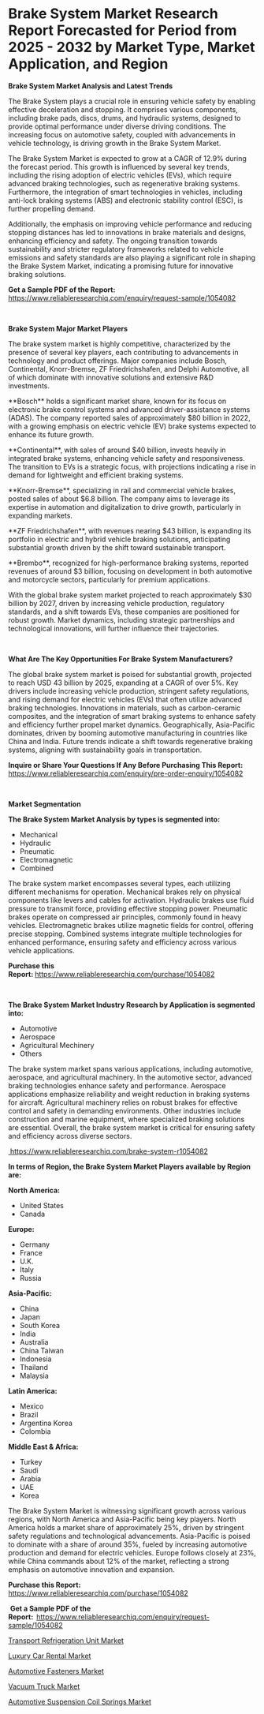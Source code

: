 <p><h1>Brake System Market Research Report Forecasted for Period from 2025 -  2032 by Market Type, Market Application, and Region</h1></p><p><strong>Brake System Market Analysis and Latest Trends</strong></p>
<p><p>The Brake System plays a crucial role in ensuring vehicle safety by enabling effective deceleration and stopping. It comprises various components, including brake pads, discs, drums, and hydraulic systems, designed to provide optimal performance under diverse driving conditions. The increasing focus on automotive safety, coupled with advancements in vehicle technology, is driving growth in the Brake System Market.</p><p>The Brake System Market is expected to grow at a CAGR of 12.9% during the forecast period. This growth is influenced by several key trends, including the rising adoption of electric vehicles (EVs), which require advanced braking technologies, such as regenerative braking systems. Furthermore, the integration of smart technologies in vehicles, including anti-lock braking systems (ABS) and electronic stability control (ESC), is further propelling demand.</p><p>Additionally, the emphasis on improving vehicle performance and reducing stopping distances has led to innovations in brake materials and designs, enhancing efficiency and safety. The ongoing transition towards sustainability and stricter regulatory frameworks related to vehicle emissions and safety standards are also playing a significant role in shaping the Brake System Market, indicating a promising future for innovative braking solutions.</p></p>
<p><strong>Get a Sample PDF of the Report:&nbsp;</strong> <a href="https://www.reliableresearchiq.com/enquiry/request-sample/1054082?utm_campaign=1144&utm_medium=2&utm_source=Github&utm_content=ia&utm_term=30032025&utm_id=brake-system">https://www.reliableresearchiq.com/enquiry/request-sample/1054082</a></p>
<p>&nbsp;</p>
<p><strong>Brake System Major Market Players</strong></p>
<p><p>The brake system market is highly competitive, characterized by the presence of several key players, each contributing to advancements in technology and product offerings. Major companies include Bosch, Continental, Knorr-Bremse, ZF Friedrichshafen, and Delphi Automotive, all of which dominate with innovative solutions and extensive R&D investments.</p><p>**Bosch** holds a significant market share, known for its focus on electronic brake control systems and advanced driver-assistance systems (ADAS). The company reported sales of approximately $80 billion in 2022, with a growing emphasis on electric vehicle (EV) brake systems expected to enhance its future growth.</p><p>**Continental**, with sales of around $40 billion, invests heavily in integrated brake systems, enhancing vehicle safety and responsiveness. The transition to EVs is a strategic focus, with projections indicating a rise in demand for lightweight and efficient braking systems.</p><p>**Knorr-Bremse**, specializing in rail and commercial vehicle brakes, posted sales of about $6.8 billion. The company aims to leverage its expertise in automation and digitalization to drive growth, particularly in expanding markets.</p><p>**ZF Friedrichshafen**, with revenues nearing $43 billion, is expanding its portfolio in electric and hybrid vehicle braking solutions, anticipating substantial growth driven by the shift toward sustainable transport.</p><p>**Brembo**, recognized for high-performance braking systems, reported revenues of around $3 billion, focusing on development in both automotive and motorcycle sectors, particularly for premium applications.</p><p>With the global brake system market projected to reach approximately $30 billion by 2027, driven by increasing vehicle production, regulatory standards, and a shift towards EVs, these companies are positioned for robust growth. Market dynamics, including strategic partnerships and technological innovations, will further influence their trajectories.</p></p>
<p>&nbsp;</p>
<p><strong>What Are The Key Opportunities For Brake System Manufacturers?</strong></p>
<p><p>The global brake system market is poised for substantial growth, projected to reach USD 43 billion by 2025, expanding at a CAGR of over 5%. Key drivers include increasing vehicle production, stringent safety regulations, and rising demand for electric vehicles (EVs) that often utilize advanced braking technologies. Innovations in materials, such as carbon-ceramic composites, and the integration of smart braking systems to enhance safety and efficiency further propel market dynamics. Geographically, Asia-Pacific dominates, driven by booming automotive manufacturing in countries like China and India. Future trends indicate a shift towards regenerative braking systems, aligning with sustainability goals in transportation.</p></p>
<p><strong>Inquire or Share Your Questions If Any Before Purchasing This Report:</strong> <a href="https://www.reliableresearchiq.com/enquiry/pre-order-enquiry/1054082?utm_campaign=1144&utm_medium=2&utm_source=Github&utm_content=ia&utm_term=30032025&utm_id=brake-system">https://www.reliableresearchiq.com/enquiry/pre-order-enquiry/1054082</a></p>
<p>&nbsp;</p>
<p><strong>Market Segmentation</strong></p>
<p><strong>The Brake System Market Analysis by types is segmented into:</strong></p>
<p><ul><li>Mechanical</li><li>Hydraulic</li><li>Pneumatic</li><li>Electromagnetic</li><li>Combined</li></ul></p>
<p><p>The brake system market encompasses several types, each utilizing different mechanisms for operation. Mechanical brakes rely on physical components like levers and cables for activation. Hydraulic brakes use fluid pressure to transmit force, providing effective stopping power. Pneumatic brakes operate on compressed air principles, commonly found in heavy vehicles. Electromagnetic brakes utilize magnetic fields for control, offering precise stopping. Combined systems integrate multiple technologies for enhanced performance, ensuring safety and efficiency across various vehicle applications.</p></p>
<p><strong>Purchase this Report:&nbsp;</strong><a href="https://www.reliableresearchiq.com/purchase/1054082?utm_campaign=1144&utm_medium=2&utm_source=Github&utm_content=ia&utm_term=30032025&utm_id=brake-system">https://www.reliableresearchiq.com/purchase/1054082</a></p>
<p>&nbsp;</p>
<p><strong>The Brake System Market Industry Research by Application is segmented into:</strong></p>
<p><ul><li>Automotive</li><li>Aerospace</li><li>Agricultural Mechinery</li><li>Others</li></ul></p>
<p><p>The brake system market spans various applications, including automotive, aerospace, and agricultural machinery. In the automotive sector, advanced braking technologies enhance safety and performance. Aerospace applications emphasize reliability and weight reduction in braking systems for aircraft. Agricultural machinery relies on robust brakes for effective control and safety in demanding environments. Other industries include construction and marine equipment, where specialized braking solutions are essential. Overall, the brake system market is critical for ensuring safety and efficiency across diverse sectors.</p></p>
<p><a href="https://www.reliableresearchiq.com/brake-system-r1054082?utm_campaign=1144&utm_medium=2&utm_source=Github&utm_content=ia&utm_term=30032025&utm_id=brake-system">&nbsp;https://www.reliableresearchiq.com/brake-system-r1054082</a></p>
<p><strong>In terms of Region, the Brake System Market Players available by Region are:</strong></p>
<p>
    <p> <strong> North America: </strong>
        <ul>
            <li>United States</li>
            <li>Canada</li>
        </ul>
        </p> 
    <p> <strong> Europe: </strong>
        <ul>
            <li>Germany</li>
            <li>France</li>
            <li>U.K.</li>
            <li>Italy</li>
            <li>Russia</li>
        </ul>
        </p> 
    <p> <strong> Asia-Pacific: </strong>
        <ul>
            <li>China</li>
            <li>Japan</li>
            <li>South Korea</li>
            <li>India</li>
            <li>Australia</li>
            <li>China Taiwan</li>
            <li>Indonesia</li>
            <li>Thailand</li>
            <li>Malaysia</li>
        </ul>
        </p> 
    <p> <strong> Latin America: </strong>
        <ul>
            <li>Mexico</li>
            <li>Brazil</li>
            <li>Argentina Korea</li>
            <li>Colombia</li>
        </ul>
        </p> 
    <p> <strong> Middle East & Africa: </strong>
        <ul>
            <li>Turkey</li>
            <li>Saudi</li>
            <li>Arabia</li>
            <li>UAE</li>
            <li>Korea</li>
        </ul>
    </p>
    </p>
<p><p>The Brake System Market is witnessing significant growth across various regions, with North America and Asia-Pacific being key players. North America holds a market share of approximately 25%, driven by stringent safety regulations and technological advancements. Asia-Pacific is poised to dominate with a share of around 35%, fueled by increasing automotive production and demand for electric vehicles. Europe follows closely at 23%, while China commands about 12% of the market, reflecting a strong emphasis on automotive innovation and expansion.</p></p>
<p><strong>Purchase this Report: </strong><a href="https://www.reliableresearchiq.com/purchase/1054082?utm_campaign=1144&utm_medium=2&utm_source=Github&utm_content=ia&utm_term=30032025&utm_id=brake-system">https://www.reliableresearchiq.com/purchase/1054082</a></p>
<p>&nbsp;<strong>Get a Sample PDF of the Report:&nbsp;&nbsp;</strong><a href="https://www.reliableresearchiq.com/enquiry/request-sample/1054082?utm_campaign=1144&utm_medium=2&utm_source=Github&utm_content=ia&utm_term=30032025&utm_id=brake-system">https://www.reliableresearchiq.com/enquiry/request-sample/1054082</a></p>
<p><strong></strong></p>
<p><p><a href="https://github.com/claracpegios/Market-Research-Report-List-1/blob/main/transport-refrigeration-unit-market.md?utm_campaign=1144&utm_medium=2&utm_source=Github&utm_content=ia&utm_term=30032025&utm_id=brake-system">Transport Refrigeration Unit Market</a></p><p><a href="https://github.com/damjiederyd/Market-Research-Report-List-1/blob/main/luxury-car-rental-market.md?utm_campaign=1144&utm_medium=2&utm_source=Github&utm_content=ia&utm_term=30032025&utm_id=brake-system">Luxury Car Rental Market</a></p><p><a href="https://github.com/mukaithaisia/Market-Research-Report-List-1/blob/main/automotive-fasteners-market.md?utm_campaign=1144&utm_medium=2&utm_source=Github&utm_content=ia&utm_term=30032025&utm_id=brake-system">Automotive Fasteners Market</a></p><p><a href="https://github.com/failarustic/Market-Research-Report-List-1/blob/main/vacuum-truck-market.md?utm_campaign=1144&utm_medium=2&utm_source=Github&utm_content=ia&utm_term=30032025&utm_id=brake-system">Vacuum Truck Market</a></p><p><a href="https://github.com/hiwanatalak/Market-Research-Report-List-1/blob/main/automotive-suspension-coil-springs-market.md?utm_campaign=1144&utm_medium=2&utm_source=Github&utm_content=ia&utm_term=30032025&utm_id=brake-system">Automotive Suspension Coil Springs Market</a></p></p>